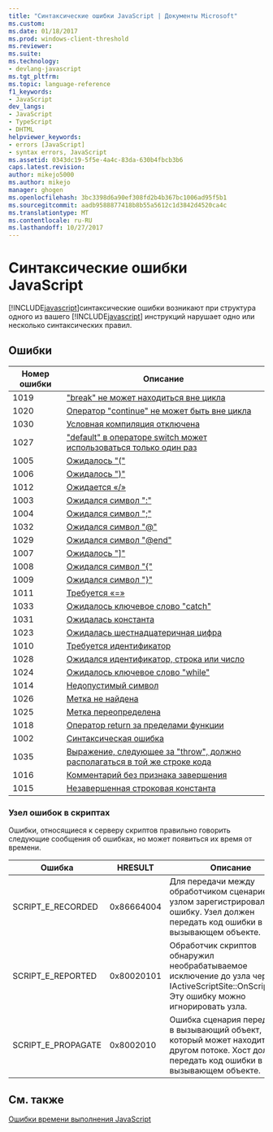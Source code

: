 ```yaml
---
title: "Синтаксические ошибки JavaScript | Документы Microsoft"
ms.custom: 
ms.date: 01/18/2017
ms.prod: windows-client-threshold
ms.reviewer: 
ms.suite: 
ms.technology:
- devlang-javascript
ms.tgt_pltfrm: 
ms.topic: language-reference
f1_keywords:
- JavaScript
dev_langs:
- JavaScript
- TypeScript
- DHTML
helpviewer_keywords:
- errors [JavaScript]
- syntax errors, JavaScript
ms.assetid: 0343dc19-5f5e-4a4c-83da-630b4fbcb3b6
caps.latest.revision: 
author: mikejo5000
ms.author: mikejo
manager: ghogen
ms.openlocfilehash: 3bc3398d6a90ef308fd2b4b367bc1006ad95f5b1
ms.sourcegitcommit: aadb9588877418b8b55a5612c1d3842d4520ca4c
ms.translationtype: MT
ms.contentlocale: ru-RU
ms.lasthandoff: 10/27/2017
---
```

# <a name="javascript-syntax-errors"></a>Синтаксические ошибки JavaScript
[!INCLUDE[javascript](../../javascript/includes/javascript-md.md)]синтаксические ошибки возникают при структура одного из вашего [!INCLUDE[javascript](../../javascript/includes/javascript-md.md)] инструкций нарушает одно или несколько синтаксических правил.  
  
## <a name="errors"></a>Ошибки  
  
|Номер ошибки|Описание|  
|------------------|-----------------|  
|1019|["break" не может находиться вне цикла](../../javascript/misc/can-t-have-break-outside-of-loop.md)|  
|1020|[Оператор "continue" не может быть вне цикла](../../javascript/misc/can-t-have-continue-outside-of-loop.md)|  
|1030|[Условная компиляция отключена](../../javascript/misc/conditional-compilation-is-turned-off.md)|  
|1027|["default" в операторе switch может использоваться только один раз](../../javascript/misc/default-can-only-appear-once-in-a-switch-statement.md)|  
|1005|[Ожидалось "("](../../javascript/misc/expected-left-parenthesis-javascript.md)|  
|1006|[Ожидалось ")"](../../javascript/misc/expected-right-parenthesis-javascript.md)|  
|1012|[Ожидается «/»](../../javascript/misc/expected-minus.md)|  
|1003|[Ожидался символ ":"](../../javascript/misc/expected-colon.md)|  
|1004|[Ожидался символ ";"](../../javascript/misc/expected-semicolon.md)|  
|1032|[Ожидался символ "@"](../../javascript/misc/expected-at.md)|  
|1029|[Ожидался символ "@end"](../../javascript/misc/expected-at-end.md)|  
|1007|[Ожидалось "&#93;"](../../javascript/misc/expected-right-square-bracket.md)|  
|1008|[Ожидался символ "{"](../../javascript/misc/expected-left-curly-brace.md)|  
|1009|[Ожидался символ "}"](../../javascript/misc/expected-right-curly-brace.md)|  
|1011|[Требуется «=»](../../javascript/misc/expected-equal-javascript.md)|  
|1033|[Ожидалось ключевое слово "catch"](../../javascript/misc/expected-catch.md)|  
|1031|[Ожидалась константа](../../javascript/misc/expected-constant.md)|  
|1023|[Ожидалась шестнадцатеричная цифра](../../javascript/misc/expected-hexadecimal-digit.md)|  
|1010|[Требуется идентификатор](../../javascript/misc/expected-identifier-javascript.md)|  
|1028|[Ожидался идентификатор, строка или число](../../javascript/misc/expected-identifier-string-or-number.md)|  
|1024|[Ожидалось ключевое слово "while"](../../javascript/misc/expected-while.md)|  
|1014|[Недопустимый символ](../../javascript/misc/invalid-character-javascript.md)|  
|1026|[Метка не найдена](../../javascript/misc/label-not-found.md)|  
|1025|[Метка переопределена](../../javascript/misc/label-redefined.md)|  
|1018|[Оператор return за пределами функции](../../javascript/misc/return-statement-outside-of-function.md)|  
|1002|[Синтаксическая ошибка](../../javascript/misc/syntax-error-javascript.md)|  
|1035|[Выражение, следующее за "throw", должно располагаться в той же строке кода](../../javascript/misc/throw-must-be-followed-by-an-expression-on-the-same-source-line.md)|  
|1016|[Комментарий без признака завершения](../../javascript/misc/unterminated-comment.md)|  
|1015|[Незавершенная строковая константа](../../javascript/misc/unterminated-string-constant-javascript.md)|  
  
### <a name="script-host-errors"></a>Узел ошибок в скриптах  
 Ошибки, относящиеся к серверу скриптов правильно говорить следующие сообщения об ошибках, но может появиться их время от времени.  
  
|Ошибка|HRESULT|Описание|  
|-----------|-------------|-----------------|  
|SCRIPT_E_RECORDED|0x86664004|Для передачи между обработчиком сценариев и узлом зарегистрировал ошибку. Узел должен передать код ошибки в вызывающем объекте.|  
|SCRIPT_E_REPORTED|0x80020101|Обработчик скриптов обнаружил необрабатываемое исключение до узла через IActiveScriptSite::OnScriptError. Эту ошибку можно игнорировать узла.|  
|SCRIPT_E_PROPAGATE|0x8002010|Ошибка сценария передается в вызывающий объект, который может находиться в другом потоке. Хост должен передать код ошибки в вызывающем объекте.|  
  
## <a name="see-also"></a>См. также  
 [Ошибки времени выполнения JavaScript](../../javascript/reference/javascript-run-time-errors.md)